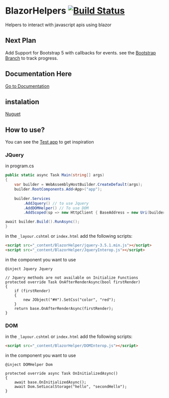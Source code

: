 # BlazorHelpers [![Build Status](https://travis-ci.com/litch0/BlazorHelpers.svg?branch=main)](https://travis-ci.com/litch0/BlazorHelpers)
Helpers to interact with javascript apis using blazor

## Next Plan
Add Support for Bootstrap 5 with callbacks for events. see the [Bootstrap Branch](https://github.com/litch0/BlazorHelpers/tree/BootstrapSupport) to track progress.  

## Documentation Here
[Go to Documentation](https://github.com/litch0/BlazorHelpers/wiki)

## instalation
[Nuguet](https://www.nuget.org/packages/BlazorHelper/)

## How to use?
You can see the [Test app](https://github.com/litch0/BlazorHelpers/tree/main/blazorHelperTest) to get inspiration 
### JQuery
in program.cs
```C#
public static async Task Main(string[] args)
{
    var builder = WebAssemblyHostBuilder.CreateDefault(args);
    builder.RootComponents.Add<App>("app");
        
    builder.Services
        .AddJquery() // to use Jquery
        .AddDOMHelper() // To use DOM
        .AddScoped(sp => new HttpClient { BaseAddress = new Uri(builder.HostEnvironment.BaseAddress) });

await builder.Build().RunAsync();
}
```

in the `_layour.cshtml` or `index.html` add the following scripts:
```HTML
<script src="_content/BlazorHelper/jquery-3.5.1.min.js"></script>
<script src="_content/BlazorHelper/JqueryInterop.js"></script>
```

in the component you want to use
```CSHTML
@inject Jquery Jquery

// Jquery methods are not available on Initialize Functions
protected override Task OnAfterRenderAsync(bool firstRender)
{
    if (firstRender)
    {    
        new JObject("#H").SetCss("color", "red");
    }
    return base.OnAfterRenderAsync(firstRender);
}
```

### DOM
in the `_layour.cshtml` or `index.html` add the following scripts:
```HTML
<script src="_content/BlazorHelper/DOMInterop.js"></script>
```

in the component you want to use
```CSHTML
@inject DOMHelper Dom

protected override async Task OnInitializedAsync()
{
    await base.OnInitializedAsync();
    await Dom.SetLocalStorage("hello", "secondHello");
}
```

